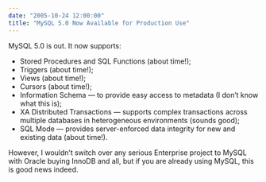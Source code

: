 ```yaml
---
date: "2005-10-24 12:00:00"
title: "MySQL 5.0 Now Available for Production Use"
---
```




MySQL 5.0 is out. It now supports:

- Stored Procedures and SQL Functions (about time!);
- Triggers (about time!);
- Views (about time!);
- Cursors (about time!);
- Information Schema &#8212; to provide easy access to metadata (I don&rsquo;t know what this is);
- XA Distributed Transactions &#8212; supports complex transactions across multiple databases in heterogeneous environments (sounds good);
- SQL Mode &#8212; provides server-enforced data integrity for new and existing data (about time!).


However, I wouldn&rsquo;t switch over any serious Enterprise project to MySQL with Oracle buying InnoDB and all, but if you are already using MySQL, this is good news indeed.

